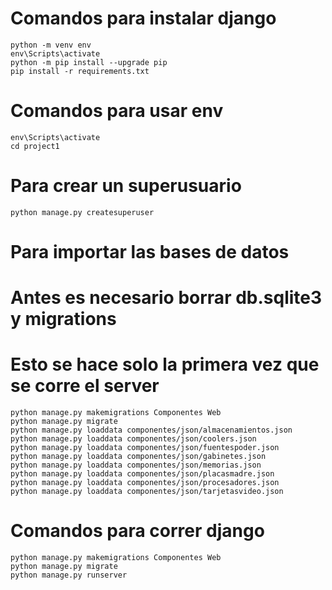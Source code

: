 # Comandos para instalar django

    python -m venv env
    env\Scripts\activate
    python -m pip install --upgrade pip
    pip install -r requirements.txt

# Comandos para usar env

    env\Scripts\activate
    cd project1

# Para crear un superusuario

    python manage.py createsuperuser

# Para importar las bases de datos
# Antes es necesario borrar db.sqlite3 y migrations
# Esto se hace solo la primera vez que se corre el server

    python manage.py makemigrations Componentes Web
    python manage.py migrate
    python manage.py loaddata componentes/json/almacenamientos.json
    python manage.py loaddata componentes/json/coolers.json
    python manage.py loaddata componentes/json/fuentespoder.json
    python manage.py loaddata componentes/json/gabinetes.json
    python manage.py loaddata componentes/json/memorias.json
    python manage.py loaddata componentes/json/placasmadre.json
    python manage.py loaddata componentes/json/procesadores.json
    python manage.py loaddata componentes/json/tarjetasvideo.json

# Comandos para correr django

    python manage.py makemigrations Componentes Web
    python manage.py migrate
    python manage.py runserver